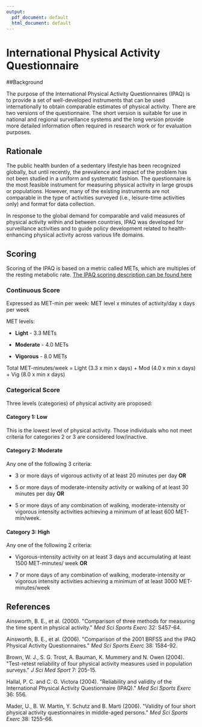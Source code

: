 ```yaml
---
output:
  pdf_document: default
  html_document: default
---
```

# International Physical Activity Questionnaire

##Background

The purpose of the International Physical Activity Questionnaires (IPAQ) is to provide a set of well-developed instruments that can be used internationally to obtain comparable estimates of physical activity. There are two versions of the questionnaire. The short version is suitable for use in national and regional surveillance systems and the long version provide more detailed information often required in research work or for evaluation purposes.

## Rationale

The public health burden of a sedentary lifestyle has been recognized globally, but until recently, the prevalence and impact of the problem has not been studied in a uniform and systematic fashion. The questionnaire is the most feasible instrument for measuring physical activity in large groups or populations. However, many of the existing instruments are not comparable in the type of activities surveyed (i.e., leisure-time activities only) and format for data collection. 

In response to the global demand for comparable and valid measures of physical activity within and between countries, IPAQ was developed for surveillance activities and to guide policy development related to health-enhancing physical activity across various life domains.

## Scoring

Scoring of the IPAQ is based on a metric called METs, which are multiples of the resting metabolic rate.
[The IPAQ scoring description can be found here ](https://docs.google.com/viewer?a=v&pid=sites&srcid=ZGVmYXVsdGRvbWFpbnx0aGVpcGFxfGd4OjE0NDgxMDk3NDU1YWRlZTM)

### Continuous Score

Expressed as MET-min per week: MET level x minutes of activity/day x days per week

MET levels:

* **Light** - 3.3 METs

* **Moderate** - 4.0 METs

* **Vigorous** - 8.0 METs

Total MET-minutes/week = Light (3.3 x min x days) + Mod (4.0 x min x days) + Vig (8.0 x min x days)


### Categorical Score

Three levels (categories) of physical activity are proposed:

#### Category 1: Low

This is the lowest level of physical activity. Those individuals who not meet criteria for categories 2 or 3 are considered low/inactive. 

#### Category 2: Moderate

Any one of the following 3 criteria:

* 3 or more days of vigorous activity of at least 20 minutes per day **OR**

* 5 or more days of moderate-intensity activity or walking of at least 30 minutes per day **OR**

* 5 or more days of any combination of walking, moderate-intensity or vigorous intensity activities achieving a minimum of at least 600 MET-min/week. 


#### Category 3: High

Any one of the following 2 criteria:

* Vigorous-intensity activity on at least 3 days and accumulating at least 1500 MET-minutes/
week **OR**

* 7 or more days of any combination of walking, moderate-intensity or vigorous
intensity activities achieving a minimum of at least 3000 MET-minutes/week 


## References

Ainsworth, B. E., et al. (2000). "Comparison of three methods for measuring the time spent in physical activity." *Med Sci Sports Exerc* 32: S457-64.

Ainsworth, B. E., et al. (2006). "Comparison of the 2001 BRFSS and the IPAQ Physical Activity Questionnaires." *Med Sci Sports Exerc* 38: 1584-92.

Brown, W. J., S. G. Trost, A. Bauman, K. Mummery and N. Owen (2004). "Test-retest reliability of four physical activity measures used in population surveys." *J Sci Med Sport* 7: 205-15.

Hallal, P. C. and C. G. Victora (2004). "Reliability and validity of the International Physical Activity Questionnaire (IPAQ)." *Med Sci Sports Exerc* 36: 556.

Mader, U., B. W. Martin, Y. Schutz and B. Marti (2006). "Validity of four short physical activity questionnaires in middle-aged persons." *Med Sci Sports Exerc* 38: 1255-66.


